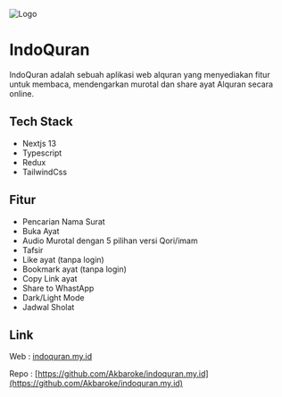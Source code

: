 ![Logo](https://cdn.discordapp.com/attachments/1015028360759492710/1104417797750128670/indoQuran.png)

# IndoQuran

IndoQuran adalah sebuah aplikasi web alquran yang menyediakan fitur untuk membaca, mendengarkan murotal dan share ayat Alquran secara online.

## Tech Stack

- Nextjs 13
- Typescript
- Redux
- TailwindCss

## Fitur

- Pencarian Nama Surat
- Buka Ayat
- Audio Murotal dengan 5 pilihan versi Qori/imam
- Tafsir
- Like ayat (tanpa login)
- Bookmark ayat (tanpa login)
- Copy Link ayat
- Share to WhastApp
- Dark/Light Mode
- Jadwal Sholat

## Link

Web : [indoquran.my.id](https://www.indoquran.my.id)

Repo : [https://github.com/Akbaroke/indoquran.my.id](https://github.com/Akbaroke/indoquran.my.id)
